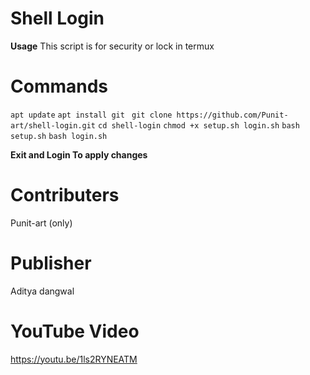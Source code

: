 

# Shell Login


**Usage**
This script is for security or lock in termux



# Commands






``apt update``
``apt install git ``
``git clone https://github.com/Punit-art/shell-login.git``
``cd shell-login``
``chmod +x setup.sh login.sh``
``bash setup.sh``
``bash login.sh``



**Exit and Login To apply changes**


# Contributers
Punit-art (only)

# Publisher
Aditya dangwal

# YouTube Video
https://youtu.be/1ls2RYNEATM
